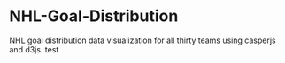 # NHL-Goal-Distribution
NHL goal distribution data visualization for all thirty teams using casperjs and d3js.
test
